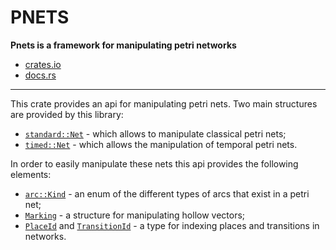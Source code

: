 # PNETS

**Pnets is a framework for manipulating petri networks**

- [crates.io](https://crates.io/pnets)
- [docs.rs](https://docs.rs/pnets)

---

This crate provides an api for manipulating petri nets. Two main structures are provided by this library:

- [`standard::Net`](https://docs.rs/pnets/latest/standard/struct.Net.html) - which allows to manipulate classical petri
  nets;
- [`timed::Net`](https://docs.rs/pnets/latest/timed/struct.Net.html) - which allows the manipulation of temporal petri
  nets.

In order to easily manipulate these nets this api provides the following elements:

- [`arc::Kind`](https://docs.rs/pnets/latest/arc/enum.Kind.html) - an enum of the different types of arcs that exist in
  a petri net;
- [`Marking`](https://docs.rs/pnets/latest/struct.Marking.html) - a structure for manipulating hollow vectors;
- [`PlaceId`](https://docs.rs/pnets/latest/struct.PlaceId.html)
  and [`TransitionId`](https://docs.rs/pnets/latest/struct.TransitionId.html) - a type for indexing places and
  transitions in networks.